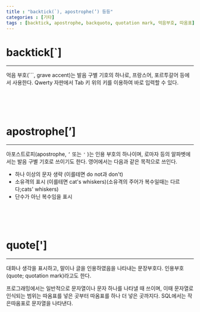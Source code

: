 ```yaml
---
title : "backtick(`), apostrophe(’) 등등"
categories : [기타]
tags : [backtick, apostrophe, backquoto, quotation mark, 억음부호, 따옴표] #소문자만 가능
---
```


# **backtick[\`]**
---

억음 부호(`\``, grave accent)는 발음 구별 기호의 하나로, 프랑스어, 포르투갈어 등에서 사용한다. Qwerty 자판에서 Tab 키 위의 키를 이용하여 바로 입력할 수 있다.

<br><br><br>

# **apostrophe[’]**
---

아포스트로피(apostrophe,  `’`  또는  `'` )는 인용 부호의 하나이며, 로마자 등의 알파벳에서는 발음 구별 기호로 쓰이기도 한다. 영어에서는 다음과 같은 목적으로 쓰인다.

- 하나 이상의 문자 생략 (이를테면 do not과 don't)
- 소유격의 표시 (이를테면 cat's whiskers)(소유격의 주어가 복수일때는 다르다;cats' whiskers)
- 단수가 아닌 복수임을 표시

<br><br><br>

# **quote[']**
---

대화나 생각을 표시하고, 말이나 글을 인용하였음을 나타내는 문장부호다. 인용부호(quote; quotation mark)라고도 한다.

프로그래밍에서는 일반적으로 문자열이나 문자 하나를 나타낼 때 쓰이며, 이때 문자열로 인식되는 범위는 따옴표를 넣은 곳부터 따옴표를 하나 더 넣은 곳까지다. SQL에서는 작은따옴표로 문자열을 나타낸다.